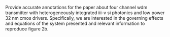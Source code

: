 Provide accurate annotations for the paper about four channel wdm transmitter with heterogeneously integrated iii-v si photonics and low power 32 nm cmos drivers. Specifically, we are interested in the governing effects and equations of the system presented and relevant information to reproduce figure 2b.
